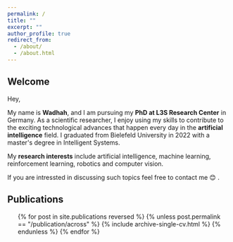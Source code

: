 ```yaml
---
permalink: /
title: ""
excerpt: ""
author_profile: true
redirect_from: 
  - /about/
  - /about.html
---
```

## Welcome

Hey,

My name is **Wadhah**, and I am pursuing my **PhD at L3S Research Center** in Germany. As a scientific researcher, I enjoy using my skills to contribute to the exciting technological advances that happen every day in the **artificial intelligence** field. I graduated from Bielefeld University in 2022 with a master's degree in Intelligent Systems.

My **research interests** include artificial intelligence, machine learning, reinforcement learning, robotics and computer vision.

If you are intressted in discussing such topics feel free to contact me 😊 .


## Publications

  <ul>{% for post in site.publications reversed %}
    {% unless post.permalink == "/publication/across" %}
      {% include archive-single-cv.html %}
    {% endunless %}
  {% endfor %}</ul>
